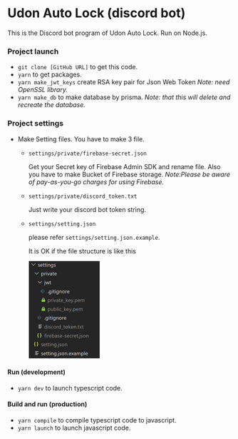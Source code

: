 # Udon Auto Lock (discord bot)

This is the Discord bot program of Udon Auto Lock.
Run on Node.js.

### Project launch

-  `git clone [GitHub URL]` to get this code.
-  `yarn` to get packages.
-  `yarn make_jwt_keys` create RSA key pair for Json Web Token
   _Note: need OpenSSL library._
-  `yarn make_db` to make database by prisma.
   _Note: that this will delete and recreate the database._

### Project settings

-  Make Setting files. You have to make 3 file.

   -  `settings/private/firebase-secret.json`

      Get your Secret key of Firebase Admin SDK and rename file.
      Also you have to make Bucket of Firebase storage.
      _Note:Please be aware of pay-as-you-go charges for using Firebase._

   -  `settings/private/discord_token.txt`

      Just write your discord bot token string.

   -  `settings/setting.json`

      please refer `settings/setting.json.example`.

      It is OK if the file structure is like this

      ![image](/documents/settingsPath.png)

#### Run (development)

-  `yarn dev` to launch typescript code.

#### Build and run (production)

-  `yarn compile` to compile typescript code to javascript.
-  `yarn launch` to launch javascript code.

